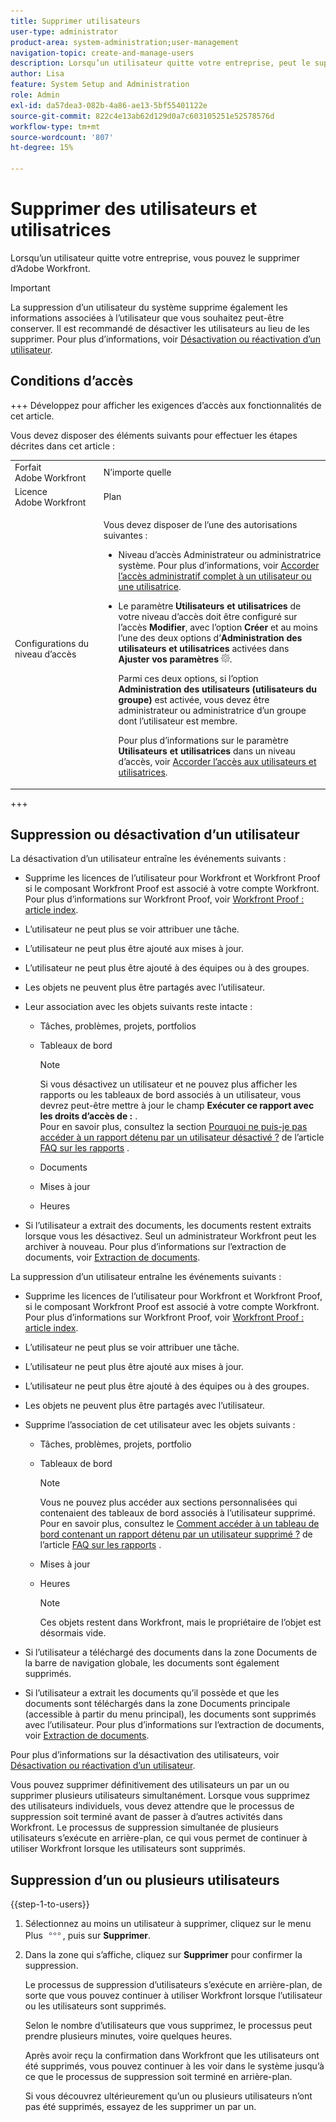 ```yaml
---
title: Supprimer utilisateurs
user-type: administrator
product-area: system-administration;user-management
navigation-topic: create-and-manage-users
description: Lorsqu’un utilisateur quitte votre entreprise, peut le supprimer de Workfront. Nous vous recommandons toutefois de désactiver les utilisateurs au lieu de les supprimer.
author: Lisa
feature: System Setup and Administration
role: Admin
exl-id: da57dea3-082b-4a86-ae13-5bf55401122e
source-git-commit: 822c4e13ab62d129d0a7c603105251e52578576d
workflow-type: tm+mt
source-wordcount: '807'
ht-degree: 15%

---
```


# Supprimer des utilisateurs et utilisatrices

Lorsqu’un utilisateur quitte votre entreprise, vous pouvez le supprimer d’Adobe Workfront.

>[!IMPORTANT]
>
>La suppression d’un utilisateur du système supprime également les informations associées à l’utilisateur que vous souhaitez peut-être conserver. Il est recommandé de désactiver les utilisateurs au lieu de les supprimer. Pour plus d’informations, voir [Désactivation ou réactivation d’un utilisateur](../../../administration-and-setup/add-users/create-and-manage-users/deactivate-a-user.md).
<!--
>* The procedure described on this page applies only to organizations that have not yet been onboarded to the Admin Console. If your organization has been onboarded to the Adobe Admin Console, you must perform this action through the Adobe Admin Console.
>
>Deleting a user from the [!DNL Adobe Admin Console] deactivates the user in [!DNL Workfront], but does not delete them from [!DNL Workfront].
>
>  For instructions on deleting a user in the Adobe Admin Console, see the section "Permanently delete users" in the article [Manage users individually](https://helpx.adobe.com/enterprise/using/manage-users-individually.html) or contact your Adobe Admin Console Administrator.
>
>  For a list of procedures that differ based on whether your organization has been onboarded to the Adobe Admin Console, see [Platform-based administration differences (Adobe Workfront/Adobe Business Platform)](../../../administration-and-setup/get-started-wf-administration/actions-in-admin-console.md).
>
-->

## Conditions d’accès

+++ Développez pour afficher les exigences d’accès aux fonctionnalités de cet article.

Vous devez disposer des éléments suivants pour effectuer les étapes décrites dans cet article :

<table style="table-layout:auto"> 
 <col> 
 <col> 
 <tbody> 
  <tr> 
   <td role="rowheader">Forfait Adobe Workfront</td> 
   <td>N’importe quelle</td> 
  </tr> 
  <tr> 
   <td role="rowheader">Licence Adobe Workfront</td> 
   <td>Plan</td> 
  </tr> 
  <tr> 
   <td role="rowheader">Configurations du niveau d’accès</td> 
   <td> <p>Vous devez disposer de l’une des autorisations suivantes :</p> 
    <ul> 
     <li> <p>Niveau d’accès Administrateur ou administratrice système. Pour plus d’informations, voir <a href="../../../administration-and-setup/add-users/configure-and-grant-access/grant-a-user-full-administrative-access.md" class="MCXref xref">Accorder l’accès administratif complet à un utilisateur ou une utilisatrice</a>. </p> </li> 
     <li> <p>Le paramètre <b>Utilisateurs et utilisatrices</b> de votre niveau d’accès doit être configuré sur l’accès <b>Modifier</b>, avec l’option <b>Créer</b> et au moins l’une des deux options d’<b>Administration des utilisateurs et utilisatrices</b> activées dans <b>Ajuster vos paramètres</b> <img src="assets/gear-icon-in-access-levels.png">. </p> <p>Parmi ces deux options, si l’option <b>Administration des utilisateurs (utilisateurs du groupe)</b> est activée, vous devez être administrateur ou administratrice d’un groupe dont l’utilisateur est membre.</p> <p>Pour plus d’informations sur le paramètre <b>Utilisateurs et utilisatrices</b> dans un niveau d’accès, voir <a href="../../../administration-and-setup/add-users/configure-and-grant-access/grant-access-other-users.md" class="MCXref xref">Accorder l’accès aux utilisateurs et utilisatrices</a>.</p> </li> 
    </ul> </td> 
  </tr> 
 </tbody> 
</table>

+++

## Suppression ou désactivation d’un utilisateur

La désactivation d’un utilisateur entraîne les événements suivants :

* Supprime les licences de l’utilisateur pour Workfront et Workfront Proof si le composant Workfront Proof est associé à votre compte Workfront. Pour plus d’informations sur Workfront Proof, voir [Workfront Proof : article index](../../../workfront-proof/workfront-proof.md).
* L’utilisateur ne peut plus se voir attribuer une tâche.
* L’utilisateur ne peut plus être ajouté aux mises à jour.
* L’utilisateur ne peut plus être ajouté à des équipes ou à des groupes.
* Les objets ne peuvent plus être partagés avec l’utilisateur.
* Leur association avec les objets suivants reste intacte :

   * Tâches, problèmes, projets, portfolios
   * Tableaux de bord

     >[!NOTE]
     >
     >Si vous désactivez un utilisateur et ne pouvez plus afficher les rapports ou les tableaux de bord associés à un utilisateur, vous devrez peut-être mettre à jour le champ **Exécuter ce rapport avec les droits d’accès de :** .\
     >Pour en savoir plus, consultez la section [Pourquoi ne puis-je pas accéder à un rapport détenu par un utilisateur désactivé ?](../../../reports-and-dashboards/reports/tips-tricks-and-troubleshooting/reports-faq.md#why) de l’article [FAQ sur les rapports](../../../reports-and-dashboards/reports/tips-tricks-and-troubleshooting/reports-faq.md) .

   * Documents
   * Mises à jour
   * Heures

* Si l’utilisateur a extrait des documents, les documents restent extraits lorsque vous les désactivez. Seul un administrateur Workfront peut les archiver à nouveau. Pour plus d’informations sur l’extraction de documents, voir [Extraction de documents](../../../documents/managing-documents/check-out-documents.md).

La suppression d’un utilisateur entraîne les événements suivants :

* Supprime les licences de l’utilisateur pour Workfront et Workfront Proof, si le composant Workfront Proof est associé à votre compte Workfront. Pour plus d’informations sur Workfront Proof, voir [Workfront Proof : article index](../../../workfront-proof/workfront-proof.md).
* L’utilisateur ne peut plus se voir attribuer une tâche.
* L’utilisateur ne peut plus être ajouté aux mises à jour.
* L’utilisateur ne peut plus être ajouté à des équipes ou à des groupes.
* Les objets ne peuvent plus être partagés avec l’utilisateur.
* Supprime l’association de cet utilisateur avec les objets suivants :

   * Tâches, problèmes, projets, portfolio
   * Tableaux de bord

     >[!NOTE]
     >
     >Vous ne pouvez plus accéder aux sections personnalisées qui contenaient des tableaux de bord associés à l’utilisateur supprimé.\
     >Pour en savoir plus, consultez le [Comment accéder à un tableau de bord contenant un rapport détenu par un utilisateur supprimé ?](../../../reports-and-dashboards/reports/tips-tricks-and-troubleshooting/reports-faq.md#how) de l’article [FAQ sur les rapports](../../../reports-and-dashboards/reports/tips-tricks-and-troubleshooting/reports-faq.md) .

   * Mises à jour
   * Heures

     >[!NOTE]
     >
     >Ces objets restent dans Workfront, mais le propriétaire de l’objet est désormais vide.

* Si l’utilisateur a téléchargé des documents dans la zone Documents de la barre de navigation globale, les documents sont également supprimés.
* Si l’utilisateur a extrait les documents qu’il possède et que les documents sont téléchargés dans la zone Documents principale (accessible à partir du menu principal), les documents sont supprimés avec l’utilisateur. Pour plus d’informations sur l’extraction de documents, voir [Extraction de documents](../../../documents/managing-documents/check-out-documents.md).

Pour plus d’informations sur la désactivation des utilisateurs, voir [Désactivation ou réactivation d’un utilisateur](../../../administration-and-setup/add-users/create-and-manage-users/deactivate-a-user.md).

Vous pouvez supprimer définitivement des utilisateurs un par un ou supprimer plusieurs utilisateurs simultanément. Lorsque vous supprimez des utilisateurs individuels, vous devez attendre que le processus de suppression soit terminé avant de passer à d’autres activités dans Workfront. Le processus de suppression simultanée de plusieurs utilisateurs s’exécute en arrière-plan, ce qui vous permet de continuer à utiliser Workfront lorsque les utilisateurs sont supprimés.

## Suppression d’un ou plusieurs utilisateurs

{{step-1-to-users}}

1. Sélectionnez au moins un utilisateur à supprimer, cliquez sur le menu Plus ![](assets/more-icon.png), puis sur **Supprimer**.
1. Dans la zone qui s’affiche, cliquez sur **Supprimer** pour confirmer la suppression.

   Le processus de suppression d’utilisateurs s’exécute en arrière-plan, de sorte que vous pouvez continuer à utiliser Workfront lorsque l’utilisateur ou les utilisateurs sont supprimés.

   Selon le nombre d’utilisateurs que vous supprimez, le processus peut prendre plusieurs minutes, voire quelques heures.

   Après avoir reçu la confirmation dans Workfront que les utilisateurs ont été supprimés, vous pouvez continuer à les voir dans le système jusqu’à ce que le processus de suppression soit terminé en arrière-plan.

   Si vous découvrez ultérieurement qu’un ou plusieurs utilisateurs n’ont pas été supprimés, essayez de les supprimer un par un.

